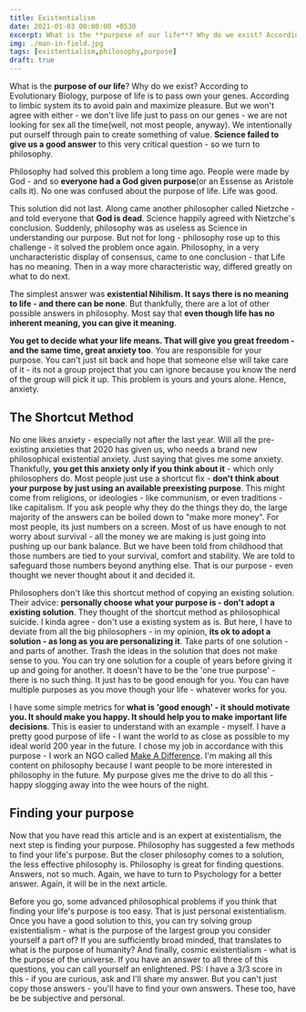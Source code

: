 ```yaml
---
title: Existentialism
date: 2021-01-03 00:00:00 +0530
excerpt: What is the **purpose of our life**? Why do we exist? According to Evolutionary Biology, purpose of life is to pass own your genes. According to limbic system its to avoid pain and maximize pleasure. But we won't agree with either - we don't live life just to pass on our genes - we are not looking for sex all the time(well, not most people, anyway). We intentionally put ourself through pain to create something of value. **Science failed to give us a good answer** to this very critical question - so we turn to philosophy.
img: ./man-in-field.jpg
tags: [existentialism,philosophy,purpose]
draft: true
---
```


What is the **purpose of our life**? Why do we exist? According to Evolutionary Biology, purpose of life is to pass own your genes. According to limbic system its to avoid pain and maximize pleasure. But we won't agree with either - we don't live life just to pass on our genes - we are not looking for sex all the time(well, not most people, anyway). We intentionally put ourself through pain to create something of value. **Science failed to give us a good answer** to this very critical question - so we turn to philosophy.

Philosophy had solved this problem a long time ago. People were made by God - and so **everyone had a God given purpose**(or an Essense as Aristole calls it). No one was confused about the purpose of life. Life was good. 

This solution did not last. Along came another philosopher called Nietzche - and told everyone that **God is dead**. Science happily agreed with Nietzche's conclusion. Suddenly, philosophy was as useless as Science in understanding our purpose. But not for long - philosophy rose up to this challenge - it solved the problem once again. Philosophy, in a very uncharacteristic display of consensus, came to one conclusion - that Life has no meaning. Then in a way more characteristic way, differed greatly on what to do next. 

The simplest answer was **existential Nihilism. It says there is no meaning to life - and there can be none**. But thankfully, there are a lot of other possible answers in philosophy. Most say that **even though life has no inherent meaning, you can give it meaning**.

**You get to decide what your life means. That will give you great freedom - and the same time, great anxiety too**. You are responsible for your purpose. You can't just sit back and hope that someone else will take care of it - its not a group project that you can ignore because you know the nerd of the group will pick it up. This problem is yours and yours alone. Hence, anxiety. 

## The Shortcut Method

No one likes anxiety - especially not after the last year. Will all the pre-existing anxieties that 2020 has given us, who needs a brand new philosophical existential anxiety. Just saying that gives me some anxiety. Thankfully, **you get this anxiety only if you think about it** - which only philosophers do. Most people just use a shortcut fix - **don't think about your purpose by just using an available preexisting purpose**. This might come from religions, or ideologies - like communism, or even traditions - like capitalism. If you ask people why they do the things they do, the large majority of the answers can be boiled down to "make more money". For most people, its just numbers on a screen. Most of us have enough to not worry about survival - all the money we are making is just going into pushing up our bank balance. But we have been told from childhood that those numbers are tied to your survival, comfort and stability. We are told to safeguard those numbers beyond anything else. That is our purpose - even thought we never thought about it and decided it.

Philosophers don't like this shortcut method of copying an existing solution. Their advice: **personally choose what your purpose is - don't adopt a existing solution**. They thought of the shortcut method as philosophical suicide. I kinda agree - don't use a existing system as is. But here, I have to deviate from all the big philosophers - in my opinion, **its ok to adopt a solution - as long as you are personalizing it**. Take parts of one solution - and parts of another. Trash the ideas in the solution that does not make sense to you. You can try one solution for a couple of years before giving it up and going for another. It doesn't have to be the 'one true purpose' - there is no such thing. It just has to be good enough for you. You can have multiple purposes as you move though your life - whatever works for you.

I have some simple metrics for **what is 'good enough' - it should motivate you. It should make you happy. It should help you to make important life decisions**. This is easier to understand with an example - myself. I have a pretty good purpose of life - I want the world to as close as possible to my ideal world 200 year in the future. I chose my job in accordance with this purpose - I work an NGO called [Make A Difference](https://makeadiff.in/). I'm making all this content on philosophy because I want people to be more interested in philosophy in the future. My purpose gives me the drive to do all this - happy slogging away into the wee hours of the night.

## Finding your purpose

Now that you have read this article and is an expert at existentialism, the next step is finding your purpose. Philosophy has suggested a few methods to find your life's purpose. But the closer philosophy comes to a solution, the less effective philosophy is. Philosophy is great for finding questions. Answers, not so much. Again, we have to turn to Psychology for a better answer. Again, it will be in the next article.

Before you go, some advanced philosophical problems if you think that finding your life's purpose is too easy. That is just personal existentialism. Once you have a good solution to this, you can try solving group existentialism - what is the purpose of the largest group you consider yourself a part of? If you are sufficiently broad minded, that translates to what is the purpose of humanity? And finally, cosmic existentialism - what is the purpose of the universe. If you have an answer to all three of this questions, you can call yourself an enlightened. PS: I have a 3/3 score in this - if you are curious, ask and I'll share my answer. But you can't just copy those answers - you'll have to find your own answers. These too, have be be subjective and personal. 
